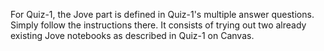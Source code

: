 For Quiz-1, the Jove part is defined in Quiz-1's multiple answer questions.
Simply follow the instructions there. It consists of trying out two 
already existing Jove notebooks as described in Quiz-1 on Canvas.

